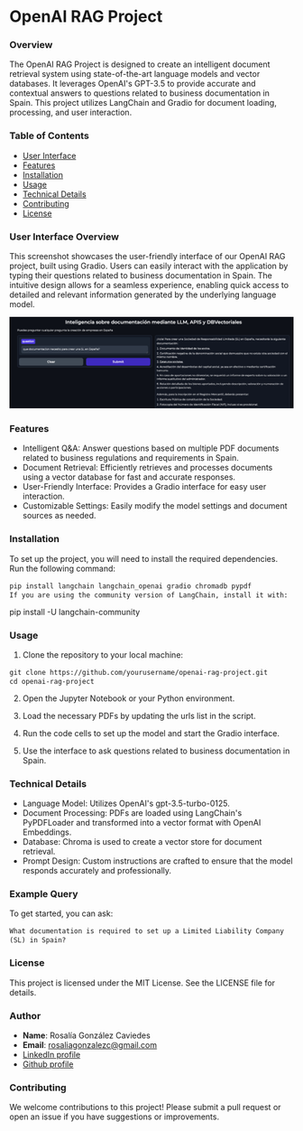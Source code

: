 # OpenAI RAG Project

### Overview

The OpenAI RAG Project is designed to create an intelligent document retrieval system using state-of-the-art language models and vector databases. It leverages OpenAI's GPT-3.5 to provide accurate and contextual answers to questions related to business documentation in Spain. This project utilizes LangChain and Gradio for document loading, processing, and user interaction.

### Table of Contents

- [User Interface](#user-interface-overview)
- [Features](#Features)
- [Installation](#Installation)
- [Usage](#Usage)
- [Technical Details](#Technical_Details)
- [Contributing](#Contributing)
- [License](#License)

### User Interface Overview

This screenshot showcases the user-friendly interface of our OpenAI RAG project, built using Gradio.
Users can easily interact with the application by typing their questions related to business documentation in Spain. 
The intuitive design allows for a seamless experience, enabling quick access to detailed and relevant information generated by the underlying language model.

![Interfaz](intefaz.png) 

### Features

- Intelligent Q&A: Answer questions based on multiple PDF documents related to business regulations and requirements in Spain.
- Document Retrieval: Efficiently retrieves and processes documents using a vector database for fast and accurate responses.
- User-Friendly Interface: Provides a Gradio interface for easy user interaction.
- Customizable Settings: Easily modify the model settings and document sources as needed.



### Installation

To set up the project, you will need to install the required dependencies. Run the following command:

```
pip install langchain langchain_openai gradio chromadb pypdf
If you are using the community version of LangChain, install it with:
```


pip install -U langchain-community

### Usage

1. Clone the repository to your local machine:

```
git clone https://github.com/yourusername/openai-rag-project.git
cd openai-rag-project
```

2. Open the Jupyter Notebook or your Python environment.

3. Load the necessary PDFs by updating the urls list in the script.

4. Run the code cells to set up the model and start the Gradio interface.

5. Use the interface to ask questions related to business documentation in Spain.

### Technical Details

- Language Model: Utilizes OpenAI's gpt-3.5-turbo-0125.
- Document Processing: PDFs are loaded using LangChain's PyPDFLoader and transformed into a vector format with OpenAI Embeddings.
- Database: Chroma is used to create a vector store for document retrieval.
- Prompt Design: Custom instructions are crafted to ensure that the model responds accurately and professionally.

### Example Query

To get started, you can ask:

```
What documentation is required to set up a Limited Liability Company (SL) in Spain?
```

### License

This project is licensed under the MIT License. See the LICENSE file for details.


### Author

- **Name**: Rosalía González Caviedes
- **Email**: rosaliagonzalezc@gmail.com
- [LinkedIn profile](https://www.linkedin.com/in/rosaliagonzalezcaviedes/)
- [Github profile](https://github.com/liagcaviedes)

### Contributing
We welcome contributions to this project! Please submit a pull request or open an issue if you have suggestions or improvements.